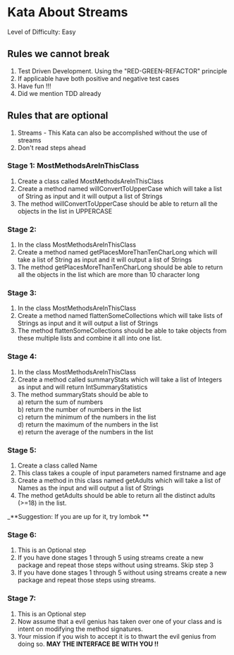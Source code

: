 # Kata About Streams

Level of Difficulty: Easy

## Rules we cannot break
1) Test Driven Development. Using the "RED-GREEN-REFACTOR" principle
2) If applicable have both positive and negative test cases
3) Have fun !!!
4) Did we mention TDD already

## Rules that are optional
1) Streams - This Kata can also be accomplished without the use of streams
2) Don't read steps ahead

### Stage 1: MostMethodsAreInThisClass
1) Create a class called MostMethodsAreInThisClass
2) Create a method named willConvertToUpperCase which will take a list of String as input and it will 
output a list of Strings
3) The method willConvertToUpperCase should be able to return all the objects in the list in UPPERCASE

### Stage 2: 
1) In the class MostMethodsAreInThisClass
2) Create a method named getPlacesMoreThanTenCharLong which will take a list of String as input and it 
will output a list of Strings 
3) The method getPlacesMoreThanTenCharLong should be able to return all the objects in the list which are more than 
10 character long

### Stage 3: 
1) In the class MostMethodsAreInThisClass
2) Create a method named flattenSomeCollections which will take lists of Strings as input and it 
   will output a list of Strings
3) The method flattenSomeCollections should be able to take objects from these multiple lists and combine it all into 
one list.

### Stage 4:
1) In the class MostMethodsAreInThisClass
2) Create a method called summaryStats which will take a list of Integers as input and will return 
IntSummaryStatistics
3) The method summaryStats should be able to                                                                         
    a) return the sum of numbers                                                                         
    b) return the number of numbers in the list                                                                         
    c) return the minimum of the numbers in the list                                                                         
    d) return the maximum of the numbers in the list                                                                         
    e) return the average of the numbers in the list

### Stage 5:
1) Create a class called Name
2) This class takes a couple of input parameters named firstname and age
3) Create a method in this class named getAdults which will take a list of Names as the input and will output a list 
of Strings
4) The method getAdults should be able to return all the distinct adults (>=18) in the list.

_**Suggestion: If you are up for it, try lombok **
  
 ### Stage 6: 
 1) This is an Optional step
 2) If you have done stages 1 through 5 using streams create a new package and repeat those steps without using 
 streams. Skip step 3
 3) If you have done stages 1 through 5 without using streams create a new package and repeat those steps using 
 streams.

 ### Stage 7: 
 1) This is an Optional step
 2) Now assume that a evil genius has taken over one of your class and is intent on modifying the method signatures.
 3) Your mission if you wish to accept it is to thwart the evil genius from doing so. 
 **MAY THE INTERFACE BE WITH YOU !!**

